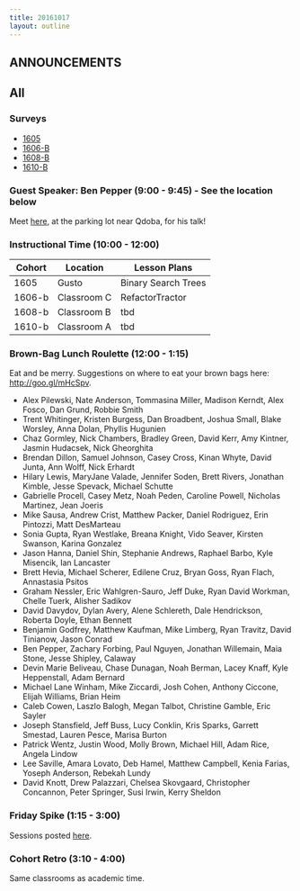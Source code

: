 ```yaml
---
title: 20161017
layout: outline
---
```


## ANNOUNCEMENTS

## All

### Surveys

* [1605](https://goo.gl/forms/Sjd4l9yTsWHnZoB22)
* [1606-B](https://goo.gl/forms/AHEWGuxjVR1VZoQp2)
* [1608-B]()
* [1610-B]()

### Guest Speaker: Ben Pepper (9:00 - 9:45) - See the location below

Meet [here](https://www.google.com/maps/dir//1533+Market+Street,+Denver,+CO+80202/@39.7496161,-104.9996108,19z/data=!4m8!4m7!1m0!1m5!1m1!1s0x876c78c4e72a2309:0xcfbccf9d54a2a1e5!2m2!1d-104.9990636!2d39.7496162), at the parking lot near Qdoba, for his talk!

### Instructional Time (10:00 - 12:00)
| Cohort | Location | Lesson Plans |
| ------ | -------- | ------------ |
| 1605   | Gusto | Binary Search Trees |
| 1606-b | Classroom C | RefactorTractor |
| 1608-b | Classroom B | tbd |
| 1610-b | Classroom A | tbd |


### Brown-Bag Lunch Roulette (12:00 - 1:15)
Eat and be merry. Suggestions on where to eat your brown bags here: http://goo.gl/mHcSpv.

* Alex Pilewski, Nate Anderson, Tommasina Miller, Madison Kerndt, Alex Fosco, Dan Grund, Robbie Smith
* Trent Whitinger, Kristen Burgess, Dan Broadbent, Joshua Small, Blake Worsley, Anna Dolan, Phyllis Hugunien
* Chaz Gormley, Nick Chambers, Bradley Green, David Kerr, Amy Kintner, Jasmin Hudacsek, Nick Gheorghita
* Brendan Dillon, Samuel Johnson, Casey Cross, Kinan Whyte, David Junta, Ann Wolff, Nick Erhardt
* Hilary Lewis, MaryJane Valade, Jennifer Soden, Brett Rivers, Jonathan Kimble, Jesse Spevack, Michael Schutte
* Gabrielle Procell, Casey Metz, Noah Peden, Caroline Powell, Nicholas Martinez, Jean Joeris
* Mike Sausa, Andrew Crist, Matthew Packer, Daniel Rodriguez, Erin Pintozzi, Matt DesMarteau
* Sonia Gupta, Ryan Westlake, Breana Knight, Vido Seaver, Kirsten Swanson, Karina Gonzalez
* Jason Hanna, Daniel Shin, Stephanie Andrews, Raphael Barbo, Kyle Misencik, Ian Lancaster
* Brett Hevia, Michael Scherer, Edilene Cruz, Bryan Goss, Ryan Flach, Annastasia Psitos
* Graham Nessler, Eric Wahlgren-Sauro, Jeff Duke, Ryan David Workman, Chelle Tuerk, Alisher Sadikov
* David Davydov, Dylan Avery, Alene Schlereth, Dale Hendrickson, Roberta Doyle, Ethan Bennett
* Benjamin Godfrey, Matthew Kaufman, Mike Limberg, Ryan Travitz, David Tinianow, Jason Conrad
* Ben Pepper, Zachary Forbing, Paul Nguyen, Jonathan Willemain, Maia Stone, Jesse Shipley, Calaway
* Devin Marie Beliveau, Chase Dunagan, Noah Berman, Lacey Knaff, Kyle Heppenstall, Adam Bernard
* Michael Lane Winham, Mike Ziccardi, Josh Cohen, Anthony Ciccone, Elijah Williams, Brian Heim
* Caleb Cowen, Laszlo Balogh, Megan Talbot, Christine Gamble, Eric Sayler
* Joseph Stansfield, Jeff Buss, Lucy Conklin, Kris Sparks, Garrett Smestad, Lauren Pesce, Marisa Burton
* Patrick Wentz, Justin Wood, Molly Brown, Michael Hill, Adam Rice, Angela Lindow
* Lee Saville, Amara Lovato, Deb Hamel, Matthew Campbell, Kenia Farias, Yoseph Anderson, Rebekah Lundy
* David Knott, Drew Palazzari, Chelsea Skovgaard, Christopher Concannon, Peter Springer, Susi Irwin, Kerry Sheldon


### Friday Spike (1:15 - 3:00)
Sessions posted [here](https://docs.google.com/document/d/16GOvVXm9UQSq0zsh_z9nFPEfRE9huS0gIi53EAa0sTI/edit).


### Cohort Retro (3:10 - 4:00)
Same classrooms as academic time.
